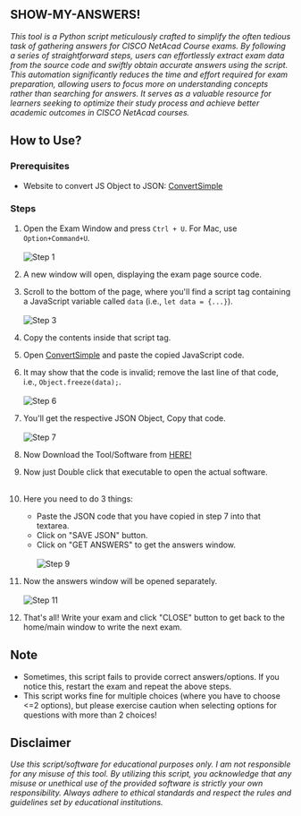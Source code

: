 ## SHOW-MY-ANSWERS!

*This tool is a Python script meticulously crafted to simplify the often tedious task of gathering answers for CISCO NetAcad Course exams. By following a series of straightforward steps, users can effortlessly extract exam data from the source code and swiftly obtain accurate answers using the script. This automation significantly reduces the time and effort required for exam preparation, allowing users to focus more on understanding concepts rather than searching for answers. It serves as a valuable resource for learners seeking to optimize their study process and achieve better academic outcomes in CISCO NetAcad courses.*

## How to Use?

### Prerequisites
- Website to convert JS Object to JSON: [ConvertSimple](https://www.convertsimple.com/convert-javascript-to-json/)

### Steps

1. Open the Exam Window and press `Ctrl + U`. For Mac, use `Option+Command+U`.<br><br>
   ![Step 1](https://github.com/PavanTheHacker55/SHOW-MY-ANSWERS/assets/71021764/2674b2ec-2c29-4fc5-a1e5-6c23484ca2e4)

2. A new window will open, displaying the exam page source code.

3. Scroll to the bottom of the page, where you'll find a script tag containing a JavaScript variable called `data` (i.e., `let data = {...}`).<br><br>
   ![Step 3](https://github.com/PavanTheHacker55/SHOW-MY-ANSWERS/assets/71021764/b0e12a5b-dca1-4ff2-908a-1f0f210417d1)

4. Copy the contents inside that script tag.

5. Open [ConvertSimple](https://www.convertsimple.com/convert-javascript-to-json/) and paste the copied JavaScript code.

6. It may show that the code is invalid; remove the last line of that code, i.e., `Object.freeze(data);`.<br><br>
   ![Step 6](https://github.com/PavanTheHacker55/SHOW-MY-ANSWERS/assets/71021764/78d1c429-d00f-42ef-afcb-1d73705820f0)

7. You'll get the respective JSON Object, Copy that code.<br><br>
   ![Step 7](https://github.com/PavanTheHacker55/SHOW-MY-ANSWERS/assets/71021764/31cfbbce-ece0-4a10-a4d6-6c0f8a5211b9)

8. Now Download the Tool/Software from [HERE!](https://github.com/pth55/SHOW-MY-ANSWERS/releases/download/v2/show_my_answers.exe)

9. Now just Double click that executable to open the actual software.<br><br>

10. Here you need to do 3 things:
    - Paste the JSON code that you have copied in step 7 into that textarea.
    - Click on "SAVE JSON" button.
    - Click on "GET ANSWERS" to get the answers window.<br><br>
    ![Step 9](https://github.com/pth55/SHOW-MY-ANSWERS/assets/71021764/e5616e06-cb11-4ec7-bbc0-496268add151)

11. Now the answers window will be opened separately.<br><br>
    ![Step 11](https://github.com/pth55/SHOW-MY-ANSWERS/assets/71021764/e73fdce0-a5e4-4de4-afd7-1b58b9c79e94)

12. That's all! Write your exam and click "CLOSE" button to get back to the home/main window to write the next exam.

## Note

- Sometimes, this script fails to provide correct answers/options. If you notice this, restart the exam and repeat the above steps.
- This script works fine for multiple choices (where you have to choose <=2 options), but please exercise caution when selecting options for questions with more than 2 choices!

## Disclaimer

*Use this script/software for educational purposes only. I am not responsible for any misuse of this tool. By utilizing this script, you acknowledge that any misuse or unethical use of the provided software is strictly your own responsibility. Always adhere to ethical standards and respect the rules and guidelines set by educational institutions.*
